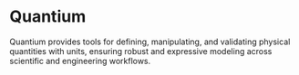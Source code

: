 # Quantium

Quantium provides tools for defining, manipulating, and validating physical quantities with
units, ensuring robust and expressive modeling across scientific and engineering workflows.

